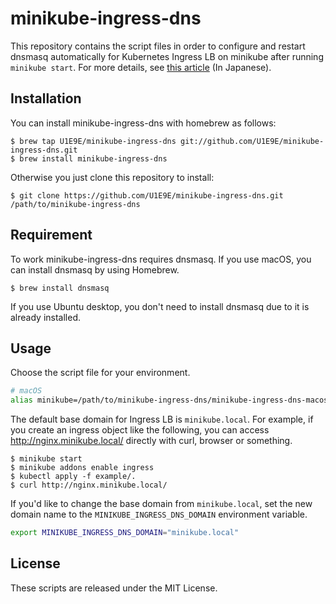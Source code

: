 # minikube-ingress-dns

This repository contains the script files in order to configure and restart dnsmasq automatically for Kubernetes Ingress LB on minikube after running `minikube start`. For more details, see [this article](http://qiita.com/superbrothers/items/13d8ce012ef23e22cb74) (In Japanese).

## Installation

You can install minikube-ingress-dns with homebrew as follows:

```
$ brew tap U1E9E/minikube-ingress-dns git://github.com/U1E9E/minikube-ingress-dns.git
$ brew install minikube-ingress-dns
```

Otherwise you just clone this repository to install:

```
$ git clone https://github.com/U1E9E/minikube-ingress-dns.git /path/to/minikube-ingress-dns
```

## Requirement

To work minikube-ingress-dns requires dnsmasq. If you use macOS, you can install dnsmasq by using Homebrew.

```
$ brew install dnsmasq
```

If you use Ubuntu desktop, you don't need to install dnsmasq due to it is already installed.

## Usage

Choose the script file for your environment.

```sh
# macOS
alias minikube=/path/to/minikube-ingress-dns/minikube-ingress-dns-macos
```

The default base domain for Ingress LB is `minikube.local`. For example, if you create an ingress object like the following, you can access http://nginx.minikube.local/ directly with curl, browser or something.

```
$ minikube start
$ minikube addons enable ingress
$ kubectl apply -f example/.
$ curl http://nginx.minikube.local/
```

If you'd like to change the base domain from `minikube.local`, set the new domain name to the `MINIKUBE_INGRESS_DNS_DOMAIN` environment variable.

```sh
export MINIKUBE_INGRESS_DNS_DOMAIN="minikube.local"
```

## License

These scripts are released under the MIT License.
